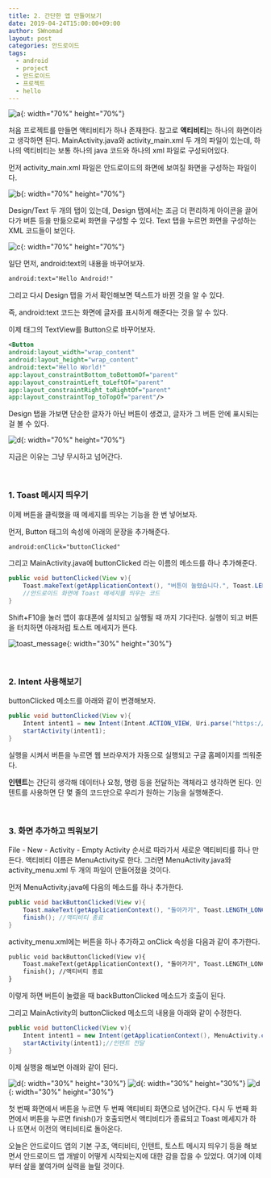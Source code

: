 ```yaml
---
title: 2. 간단한 앱 만들어보기
date: 2019-04-24T15:00:00+09:00
author: SWnomad
layout: post
categories: 안드로이드
tags:
  - android
  - project
  - 안드로이드
  - 프로젝트
  - hello
---
```


![a](/images/android/2/a.png){: width="70%" height="70%"}

처음 프로젝트를 만들면 액티비티가 하나 존재한다. 참고로 **액티비티**는 하나의 화면이라고 생각하면 된다. MainActivity.java와 activity_main.xml 두 개의 파일이 있는데, 하나의 액티비티는 보통 하나의 java 코드와 하나의 xml 파일로 구성되어있다.

먼저 activity_main.xml 파일은 안드로이드의 화면에 보여질 화면을 구성하는 파일이다.

![b](/images/android/2/b.png){: width="70%" height="70%"}

Design/Text 두 개의 탭이 있는데, Design 탭에서는 조금 더 편리하게 아이콘을 끌어다가 버튼 등을 만듦으로써 화면을 구성할 수 있다. Text 탭을 누르면 화면을 구성하는 XML 코드들이 보인다.

![c](/images/android/2/c.png){: width="70%" height="70%"}

일단 먼저, android:text의 내용을 바꾸어보자.

~~~ xml
android:text="Hello Android!"
~~~

그리고 다시 Design 탭을 가서 확인해보면 텍스트가 바뀐 것을 알 수 있다.

즉, android:text 코드는 화면에 글자를 표시하게 해준다는 것을 알 수 있다.

이제 <TextView> 태그의 TextView를 Button으로 바꾸어보자.

~~~ xml
<Button
android:layout_width="wrap_content"
android:layout_height="wrap_content"
android:text="Hello World!"
app:layout_constraintBottom_toBottomOf="parent"
app:layout_constraintLeft_toLeftOf="parent"
app:layout_constraintRight_toRightOf="parent"
app:layout_constraintTop_toTopOf="parent"/>
~~~

Design 탭을 가보면 단순한 글자가 아닌 버튼이 생겼고, 글자가 그 버튼 안에 표시되는 걸 볼 수 있다.

![d](/images/android/2/d.png){: width="70%" height="70%"}

지금은 이유는 그냥 무시하고 넘어간다.

&nbsp;
### 1. Toast 메시지 띄우기

이제 버튼을 클릭했을 때 메세지를 띄우는 기능을 한 번 넣어보자.

먼저, Button 태그의 속성에 아래의 문장을 추가해준다.

~~~ xml
android:onClick="buttonClicked"
~~~

그리고 MainActivity.java에 buttonClicked 라는 이름의 메소드를 하나 추가해준다.

~~~ java
public void buttonClicked(View v){
	Toast.makeText(getApplicationContext(), "버튼이 눌렸습니다.", Toast.LENGTH_LONG);
    //안드로이드 화면에 Toast 메세지를 띄우는 코드
}
~~~

Shift+F10을 눌러 앱이 휴대폰에 설치되고 실행될 때 까지 기다린다. 실행이 되고 버튼을 터치하면 아래처럼 토스트 메세지가 뜬다.

![toast_message](/images/android/2/toast_message.jpg){: width="30%" height="30%"}

&nbsp;
### 2. Intent 사용해보기

buttonClicked 메소드를 아래와 같이 변경해보자.

~~~ java
public void buttonClicked(View v){
    Intent intent1 = new Intent(Intent.ACTION_VIEW, Uri.parse("https://www.google.com"));
    startActivity(intent1);
}
~~~

실행을 시켜서 버튼을 누르면 웹 브라우저가 자동으로 실행되고 구글 홈페이지를 띄워준다.

**인텐트**는 간단히 생각해 데이터나 요청, 명령 등을 전달하는 객체라고 생각하면 된다. 인텐트를 사용하면 단 몇 줄의 코드만으로 우리가 원하는 기능을 실행해준다.

&nbsp;
### 3. 화면 추가하고 띄워보기

File - New - Activity - Empty Activity 순서로 따라가서 새로운 액티비티를 하나 만든다. 액티비티 이름은 MenuActivity로 한다.
그러면 MenuActivity.java와 activity_menu.xml 두 개의 파일이 만들어졌을 것이다.

먼저 MenuActivity.java에 다음의 메소드를 하나 추가한다.

~~~ java
public void backButtonClicked(View v){
    Toast.makeText(getApplicationContext(), "돌아가기", Toast.LENGTH_LONG).show();
    finish(); //액티비티 종료
}
~~~

activity_menu.xml에는 버튼을 하나 추가하고 onClick 속성을 다음과 같이 추가한다.

~~~ xml
public void backButtonClicked(View v){
    Toast.makeText(getApplicationContext(), "돌아가기", Toast.LENGTH_LONG).show();
    finish(); //액티비티 종료
}
~~~

이렇게 하면 버튼이 눌렸을 때 backButtonClicked 메소드가 호출이 된다.

그리고 MainActivity의 buttonClicked 메소드의 내용을 아래와 같이 수정한다.

~~~ java
public void buttonClicked(View v){
    Intent intent1 = new Intent(getApplicationContext(), MenuActivity.class);//새로 만든 액티비티를 인텐트로 만들기
    startActivity(intent1);//인텐트 전달
}
~~~

이제 실행을 해보면 아래와 같이 된다.

![d](/images/android/2/aa.jpg){: width="30%" height="30%"}
![d](/images/android/2/bb.jpg){: width="30%" height="30%"}
![d](/images/android/2/cc.jpg){: width="30%" height="30%"}

첫 번째 화면에서 버튼을 누르면 두 번째 액티비티 화면으로 넘어간다. 다시 두 번째 화면에서 버튼을 누르면 finish()가 호출되면서 액티비티가 종료되고 Toast 메세지가 하나 뜨면서 이전의 액티비티로 돌아온다.

오늘은 안드로이드 앱의 기본 구조, 액티비티, 인텐트, 토스트 메시지 띄우기 등을 해보면서 안드로이드 앱 개발이 어떻게 시작되는지에 대한 감을 잡을 수 있었다. 여기에 이제부터 살을 붙여가며 실력을 늘릴 것이다.